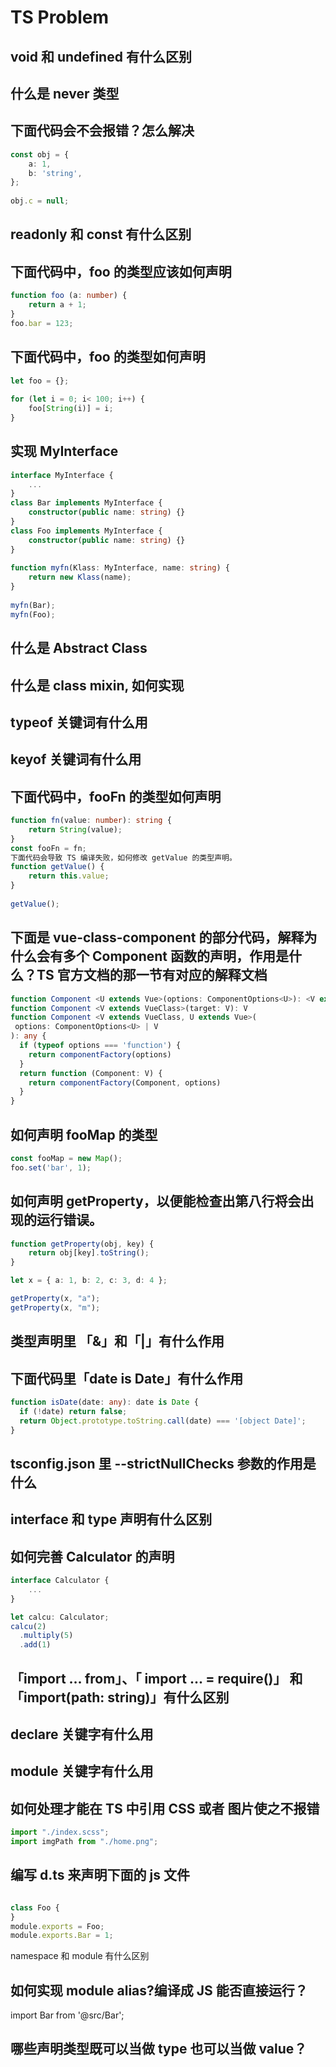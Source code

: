 # TS Problem

## void 和 undefined 有什么区别

## 什么是 never 类型

## 下面代码会不会报错？怎么解决

```typescript
const obj = {
    a: 1,
    b: 'string',
};
  
obj.c = null;
```

## readonly 和 const 有什么区别

## 下面代码中，foo 的类型应该如何声明

```typescript
function foo (a: number) {
    return a + 1;
}
foo.bar = 123;
```

## 下面代码中，foo 的类型如何声明

```typescript
let foo = {};
  
for (let i = 0; i< 100; i++) {
    foo[String(i)] = i;
}
```

## 实现 MyInterface

```typescript
interface MyInterface {
    ...
}
class Bar implements MyInterface {
    constructor(public name: string) {}
}
class Foo implements MyInterface {
    constructor(public name: string) {}
}
  
function myfn(Klass: MyInterface, name: string) {
    return new Klass(name);
}
  
myfn(Bar);
myfn(Foo);
```

## 什么是 Abstract Class

## 什么是 class mixin, 如何实现

## typeof 关键词有什么用

## keyof 关键词有什么用

## 下面代码中，fooFn 的类型如何声明

```typescript
function fn(value: number): string {
    return String(value);
}
const fooFn = fn;
下面代码会导致 TS 编译失败，如何修改 getValue 的类型声明。
function getValue() {
    return this.value;
}
  
getValue();
```

## 下面是 vue-class-component 的部分代码，解释为什么会有多个 Component 函数的声明，作用是什么？TS 官方文档的那一节有对应的解释文档

```typescript
function Component <U extends Vue>(options: ComponentOptions<U>): <V extends VueClass>(target: V) => V
function Component <V extends VueClass>(target: V): V
function Component <V extends VueClass, U extends Vue>(
 options: ComponentOptions<U> | V
): any {
  if (typeof options === 'function') {
    return componentFactory(options)
  }
  return function (Component: V) {
    return componentFactory(Component, options)
  }
}
```

## 如何声明 fooMap 的类型

```typescript
const fooMap = new Map();
foo.set('bar', 1);
```

## 如何声明 getProperty，以便能检查出第八行将会出现的运行错误。

```typescript
function getProperty(obj, key) {
    return obj[key].toString();
}

let x = { a: 1, b: 2, c: 3, d: 4 };

getProperty(x, "a");
getProperty(x, "m");
```

## 类型声明里 「&」和「|」有什么作用

## 下面代码里「date is Date」有什么作用

```typescript
function isDate(date: any): date is Date {
  if (!date) return false;
  return Object.prototype.toString.call(date) === '[object Date]';
}
```


## tsconfig.json 里 --strictNullChecks 参数的作用是什么

## interface 和 type 声明有什么区别

## 如何完善 Calculator 的声明

```typescript
interface Calculator {
    ...
}

let calcu: Calculator;
calcu(2)
  .multiply(5)
  .add(1)

```

## 「import ... from」、「 import ... = require()」 和 「import(path: string)」有什么区别

## declare 关键字有什么用

## module 关键字有什么用

## 如何处理才能在 TS 中引用 CSS 或者 图片使之不报错

```typescript
import "./index.scss";
import imgPath from "./home.png";
```

## 编写 d.ts 来声明下面的 js 文件

```typescript

class Foo {
}
module.exports = Foo;
module.exports.Bar = 1;
```

namespace 和 module 有什么区别
## 如何实现 module alias?编译成 JS 能否直接运行？
import Bar from '@src/Bar';
## 哪些声明类型既可以当做 type 也可以当做 value？